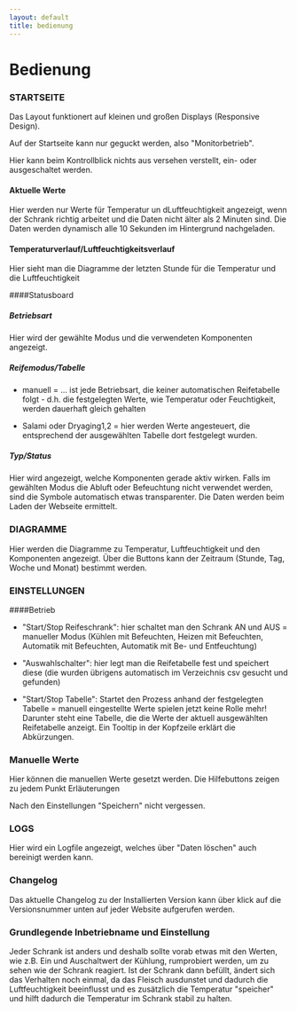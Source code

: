```yaml
---
layout: default
title: bedienung
---
```

# Bedienung

### STARTSEITE
Das Layout funktionert auf kleinen und großen Displays (Responsive Design).

Auf der Startseite kann nur geguckt werden, also "Monitorbetrieb".

Hier kann beim Kontrollblick nichts aus versehen verstellt, ein- oder ausgeschaltet werden.

#### Aktuelle Werte
Hier werden nur Werte für Temperatur un dLuftfeuchtigkeit angezeigt, wenn der Schrank richtig arbeitet und die Daten nicht älter als 2 Minuten sind. Die Daten werden dynamisch alle 10 Sekunden im Hintergrund nachgeladen.

#### Temperaturverlauf/Luftfeuchtigkeitsverlauf
Hier sieht man die Diagramme der letzten Stunde für die Temperatur und die Luftfeuchtigkeit

####Statusboard 
##### Betriebsart
Hier wird der gewählte Modus und die verwendeten Komponenten angezeigt. 

##### Reifemodus/Tabelle
* manuell = ... ist jede Betriebsart, die keiner automatischen Reifetabelle folgt - d.h. die festgelegten Werte, wie Temperatur oder Feuchtigkeit, werden dauerhaft gleich gehalten

* Salami oder Dryaging1,2 = hier werden Werte angesteuert, die entsprechend der ausgewählten Tabelle dort festgelegt wurden.

##### Typ/Status 
Hier wird angezeigt, welche Komponenten gerade aktiv wirken. Falls im gewählten Modus die Abluft oder Befeuchtung nicht verwendet werden, sind die Symbole automatisch etwas transparenter. Die Daten werden beim Laden der Webseite ermittelt.


### DIAGRAMME
Hier werden die Diagramme zu Temperatur, Luftfeuchtigkeit und den Komponenten angezeigt. Über die Buttons kann der Zeitraum (Stunde, Tag, Woche und Monat) bestimmt werden. 

### EINSTELLUNGEN
####Betrieb
* "Start/Stop Reifeschrank": hier schaltet man den Schrank AN und AUS = manueller Modus (Kühlen mit Befeuchten, Heizen mit Befeuchten, Automatik mit Befeuchten, Automatik mit Be- und Entfeuchtung)

* "Auswahlschalter": hier legt man die Reifetabelle fest und speichert diese (die wurden übrigens automatisch im Verzeichnis csv gesucht und gefunden)

* "Start/Stop Tabelle": Startet den Prozess anhand der festgelegten Tabelle = manuell eingestellte Werte spielen jetzt keine Rolle mehr!
Darunter steht eine Tabelle, die die Werte der aktuell ausgewählten Reifetabelle anzeigt. Ein Tooltip in der Kopfzeile erklärt die Abkürzungen. 

### Manuelle Werte
Hier können die manuellen Werte gesetzt werden. Die Hilfebuttons zeigen zu jedem Punkt Erläuterungen

Nach den Einstellungen "Speichern" nicht vergessen.

### LOGS
Hier wird ein Logfile angezeigt, welches über "Daten löschen" auch bereinigt werden kann.

### Changelog
Das aktuelle Changelog zu der Installierten Version kann über klick auf die Versionsnummer unten auf jeder Website aufgerufen werden.

### Grundlegende Inbetriebname und Einstellung
Jeder Schrank ist anders und deshalb sollte vorab etwas mit den Werten, wie z.B. Ein und Auschaltwert der Kühlung, rumprobiert werden, um zu sehen wie der Schrank reagiert. Ist der Schrank dann befüllt, ändert sich das Verhalten noch einmal, da das Fleisch ausdunstet und dadurch die Luftfeuchtigkeit beeinflusst und es zusätzlich die Temperatur "speicher" und hilft dadurch die Temperatur im Schrank stabil zu halten.
